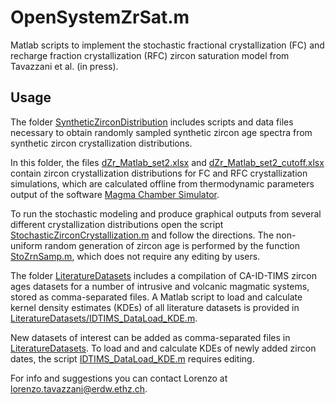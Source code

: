 # OpenSystemZrSat.m

Matlab scripts to implement the stochastic fractional crystallization (FC) and recharge fraction crystallization (RFC) zircon saturation model from Tavazzani et al. (in press).

## Usage

The folder [SyntheticZirconDistribution](SyntheticZirconDistribution/) includes scripts and data files necessary to obtain randomly sampled synthetic zircon age spectra from synthetic zircon crystallization distributions. 

In this folder, the files [dZr_Matlab_set2.xlsx](SyntheticZirconDistribution/dZr_Matlab_set2.xlsx) and [dZr_Matlab_set2_cutoff.xlsx](SyntheticZirconDistribution/dZr_Matlab_set2_cutoff.xlsx) contain zircon crystallization distributions for FC and RFC crystallization simulations, which are calculated offline from thermodynamic parameters output of the software [Magma Chamber Simulator](https://mcs.geol.ucsb.edu/code). 

To run the stochastic modeling and produce graphical outputs from several different crystallization distributions open the script [StochasticZirconCrystallization.m](SyntheticZirconDistribution/StochasticZirconCrystallization.m) and follow the directions. The non-uniform random generation of zircon age is performed by the function [StoZrnSamp.m](SyntheticZirconDistribution/StoZrnSamp.m), which does not require any editing by users.
 
The folder [LiteratureDatasets](LiteratureDatasets/) includes a compilation of CA-ID-TIMS zircon ages datasets for a number of intrusive and volcanic magmatic systems, stored as comma-separated files. A Matlab script to load and calculate kernel density estimates (KDEs) of all literature datasets is provided in [LiteratureDatasets/IDTIMS_DataLoad_KDE.m](LiteratureDatasets/IDTIMS_DataLoad_KDE.m). 

New datasets of interest can be added as comma-separated files in [LiteratureDatasets](LiteratureDatasets/). To load and and calculate KDEs of newly added zircon dates, the script [IDTIMS_DataLoad_KDE.m](LiteratureDatasets/IDTIMS_DataLoad_KDE.m) requires editing. 

For info and suggestions you can contact Lorenzo at [lorenzo.tavazzani@erdw.ethz.ch](mailto:lorenzo.tavazzani@erdw.ethz.ch).
